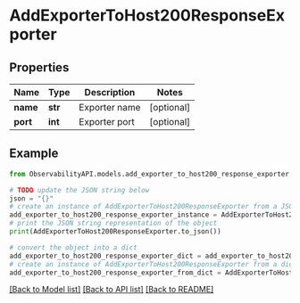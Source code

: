 # AddExporterToHost200ResponseExporter


## Properties

Name | Type | Description | Notes
------------ | ------------- | ------------- | -------------
**name** | **str** | Exporter name | [optional] 
**port** | **int** | Exporter port | [optional] 

## Example

```python
from ObservabilityAPI.models.add_exporter_to_host200_response_exporter import AddExporterToHost200ResponseExporter

# TODO update the JSON string below
json = "{}"
# create an instance of AddExporterToHost200ResponseExporter from a JSON string
add_exporter_to_host200_response_exporter_instance = AddExporterToHost200ResponseExporter.from_json(json)
# print the JSON string representation of the object
print(AddExporterToHost200ResponseExporter.to_json())

# convert the object into a dict
add_exporter_to_host200_response_exporter_dict = add_exporter_to_host200_response_exporter_instance.to_dict()
# create an instance of AddExporterToHost200ResponseExporter from a dict
add_exporter_to_host200_response_exporter_from_dict = AddExporterToHost200ResponseExporter.from_dict(add_exporter_to_host200_response_exporter_dict)
```
[[Back to Model list]](../README.md#documentation-for-models) [[Back to API list]](../README.md#documentation-for-api-endpoints) [[Back to README]](../README.md)


